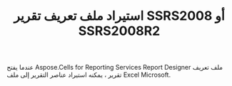 ﻿---
title: استيراد ملف تعريف تقرير SSRS2008 أو SSRS2008R2
type: docs
weight: 20
url: /ar/reportingservices/import-report-definition-file-for-ssrs2008-or-ssrs2008r2/
---
عندما يفتح Aspose.Cells for Reporting Services Report Designer ملف تعريف تقرير ، يمكنه استيراد عناصر التقرير إلى ملف Excel Microsoft.
